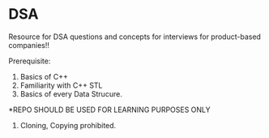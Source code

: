 # DSA
Resource for DSA questions and concepts for interviews for product-based companies!!

Prerequisite:

1. Basics of C++
2. Familiarity with C++ STL
3. Basics of every Data Strucure.

*REPO SHOULD BE USED FOR LEARNING PURPOSES ONLY

1. Cloning, Copying prohibited.

